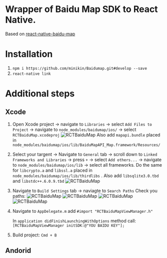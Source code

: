 # Wrapper of Baidu Map SDK to React Native.

Based on [react-native-baidu-map](https://github.com/lovebing/react-native-baidu-map)

# Installation

1. `npm i https://github.com/minikin/Baidumap.git#develop --save`
2. `react-native link`

# Additional steps
## Xcode

1. Open Xcode project -> navigate to `Libraries` -> select `Add Files to Project` -> navigate to `node_modules/baidumap/ios/` ->
select `RCTBaiduMap.xcodeproj`
![RCTBaiduMap](https://image.ibb.co/dKaQGR/b1.png)
Also add `mapapi.bundle` placed in `node_modules/baidumap/ios/lib/BaiduMapAPI_Map.framework/Resources/`

2. Select your targent -> Navigate to `General` tab -> scroll down to `Linked Frameworks and Libraries` -> press `+` -> select `Add others...` -> navigate to  `node_modules/baidumap/ios/lib` -> select all frameworks.
Do the same for `libcrypto.a` and `libssl.a` placed in `node_modules/baidumap/ios/lib/thirdlibs` . Also add `libsqlite3.0.tbd` and `libstdc++.6.0.9.tbd`
![RCTBaiduMap](https://image.ibb.co/gS3HVm/b2.png)
3. Navigate to `Build Settings` tab -> naviagte to `Search Paths`
Check you paths:
![RCTBaiduMap](https://image.ibb.co/nHUo36/3_1.png)
![RCTBaiduMap](https://image.ibb.co/jgeXVm/3_2.png)
![RCTBaiduMap](https://image.ibb.co/j8WqGR/3_3.png)
![RCTBaiduMap](https://image.ibb.co/iCBCVm/3_4.png)
4. Navigate to `AppDelegate.m` add  `#import "RCTBaiduMapViewManager.h"`

    In `application didFinishLaunchingWithOptions` method call:
    `[RCTBaiduMapViewManager initSDK:@"YOU BAIDU KEY"];`

5. Build project: `Cmd + B`

## Andorid